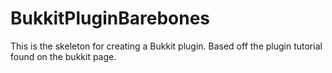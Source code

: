 # BukkitPluginBarebones
This is the skeleton for creating a Bukkit plugin. Based off the plugin tutorial found on the bukkit page.
